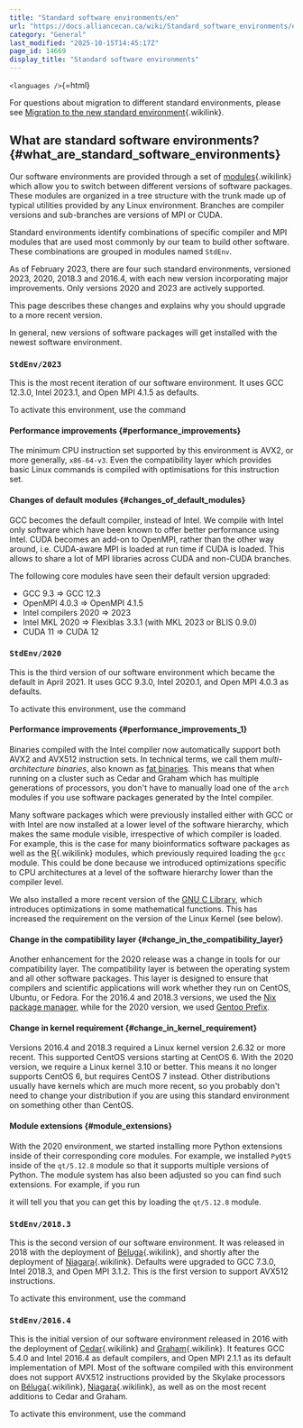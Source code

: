 ```yaml
---
title: "Standard software environments/en"
url: "https://docs.alliancecan.ca/wiki/Standard_software_environments/en"
category: "General"
last_modified: "2025-10-15T14:45:17Z"
page_id: 14669
display_title: "Standard software environments"
---
```


`<languages />`{=html}

For questions about migration to different standard environments, please see [Migration to the new standard environment](https://docs.alliancecan.ca/Migration_to_the_new_standard_environment "Migration to the new standard environment"){.wikilink}.

## What are standard software environments? {#what_are_standard_software_environments}

Our software environments are provided through a set of [modules](https://docs.alliancecan.ca/Utiliser_des_modules/en "modules"){.wikilink} which allow you to switch between different versions of software packages. These modules are organized in a tree structure with the trunk made up of typical utilities provided by any Linux environment. Branches are compiler versions and sub-branches are versions of MPI or CUDA.

Standard environments identify combinations of specific compiler and MPI modules that are used most commonly by our team to build other software. These combinations are grouped in modules named `StdEnv`.

As of February 2023, there are four such standard environments, versioned 2023, 2020, 2018.3 and 2016.4, with each new version incorporating major improvements. Only versions 2020 and 2023 are actively supported.

This page describes these changes and explains why you should upgrade to a more recent version.

In general, new versions of software packages will get installed with the newest software environment.

### `StdEnv/2023`

This is the most recent iteration of our software environment. It uses GCC 12.3.0, Intel 2023.1, and Open MPI 4.1.5 as defaults.

To activate this environment, use the command

#### Performance improvements {#performance_improvements}

The minimum CPU instruction set supported by this environment is AVX2, or more generally, `x86-64-v3`. Even the compatibility layer which provides basic Linux commands is compiled with optimisations for this instruction set.

#### Changes of default modules {#changes_of_default_modules}

GCC becomes the default compiler, instead of Intel. We compile with Intel only software which have been known to offer better performance using Intel. CUDA becomes an add-on to OpenMPI, rather than the other way around, i.e. CUDA-aware MPI is loaded at run time if CUDA is loaded. This allows to share a lot of MPI libraries across CUDA and non-CUDA branches.

The following core modules have seen their default version upgraded:

- GCC 9.3 =\> GCC 12.3
- OpenMPI 4.0.3 =\> OpenMPI 4.1.5
- Intel compilers 2020 =\> 2023
- Intel MKL 2020 =\> Flexiblas 3.3.1 (with MKL 2023 or BLIS 0.9.0)
- CUDA 11 =\> CUDA 12

### `StdEnv/2020`

This is the third version of our software environment which became the default in April 2021. It uses GCC 9.3.0, Intel 2020.1, and Open MPI 4.0.3 as defaults.

To activate this environment, use the command

#### Performance improvements {#performance_improvements_1}

Binaries compiled with the Intel compiler now automatically support both AVX2 and AVX512 instruction sets. In technical terms, we call them *multi-architecture binaries*, also known as [fat binaries](https://en.wikipedia.org/wiki/Fat_binary). This means that when running on a cluster such as Cedar and Graham which has multiple generations of processors, you don\'t have to manually load one of the `arch` modules if you use software packages generated by the Intel compiler.

Many software packages which were previously installed either with GCC or with Intel are now installed at a lower level of the software hierarchy, which makes the same module visible, irrespective of which compiler is loaded. For example, this is the case for many bioinformatics software packages as well as the [R](https://docs.alliancecan.ca/R "R"){.wikilink} modules, which previously required loading the `gcc` module. This could be done because we introduced optimizations specific to CPU architectures at a level of the software hierarchy lower than the compiler level.

We also installed a more recent version of the [GNU C Library](https://en.wikipedia.org/wiki/GNU_C_Library), which introduces optimizations in some mathematical functions. This has increased the requirement on the version of the Linux Kernel (see below).

#### Change in the compatibility layer {#change_in_the_compatibility_layer}

Another enhancement for the 2020 release was a change in tools for our compatibility layer. The compatibility layer is between the operating system and all other software packages. This layer is designed to ensure that compilers and scientific applications will work whether they run on CentOS, Ubuntu, or Fedora. For the 2016.4 and 2018.3 versions, we used the [Nix package manager](https://en.wikipedia.org/wiki/Nix_package_manager), while for the 2020 version, we used [Gentoo Prefix](https://wiki.gentoo.org/wiki/Project:Prefix).

#### Change in kernel requirement {#change_in_kernel_requirement}

Versions 2016.4 and 2018.3 required a Linux kernel version 2.6.32 or more recent. This supported CentOS versions starting at CentOS 6. With the 2020 version, we require a Linux kernel 3.10 or better. This means it no longer supports CentOS 6, but requires CentOS 7 instead. Other distributions usually have kernels which are much more recent, so you probably don\'t need to change your distribution if you are using this standard environment on something other than CentOS.

#### Module extensions {#module_extensions}

With the 2020 environment, we started installing more Python extensions inside of their corresponding core modules. For example, we installed `PyQt5` inside of the `qt/5.12.8` module so that it supports multiple versions of Python. The module system has also been adjusted so you can find such extensions. For example, if you run

it will tell you that you can get this by loading the `qt/5.12.8` module.

### `StdEnv/2018.3`

This is the second version of our software environment. It was released in 2018 with the deployment of [Béluga](https://docs.alliancecan.ca/Béluga/en "Béluga"){.wikilink}, and shortly after the deployment of [Niagara](https://docs.alliancecan.ca/Niagara "Niagara"){.wikilink}. Defaults were upgraded to GCC 7.3.0, Intel 2018.3, and Open MPI 3.1.2. This is the first version to support AVX512 instructions.

To activate this environment, use the command

### `StdEnv/2016.4`

This is the initial version of our software environment released in 2016 with the deployment of [Cedar](https://docs.alliancecan.ca/Cedar "Cedar"){.wikilink} and [Graham](https://docs.alliancecan.ca/Graham "Graham"){.wikilink}. It features GCC 5.4.0 and Intel 2016.4 as default compilers, and Open MPI 2.1.1 as its default implementation of MPI. Most of the software compiled with this environment does not support AVX512 instructions provided by the Skylake processors on [Béluga](https://docs.alliancecan.ca/Béluga/en "Béluga"){.wikilink}, [Niagara](https://docs.alliancecan.ca/Niagara "Niagara"){.wikilink}, as well as on the most recent additions to Cedar and Graham.

To activate this environment, use the command
